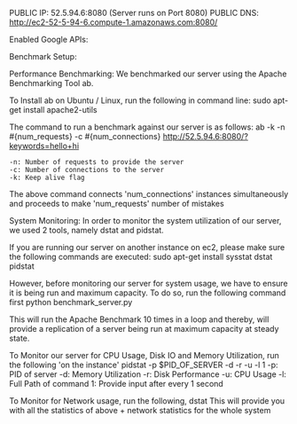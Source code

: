 PUBLIC IP: 52.5.94.6:8080 (Server runs on Port 8080)
PUBLIC DNS: http://ec2-52-5-94-6.compute-1.amazonaws.com:8080/

Enabled Google APIs: 

Benchmark Setup:

Performance Benchmarking:
We benchmarked our server using the Apache Benchmarking Tool ab.

To Install ab on Ubuntu / Linux, run the following in command line:
	sudo apt-get install apache2-utils

The command to run a benchmark against our server is as follows:
	ab -k -n #{num_requests} -c #{num_connections} http://52.5.94.6:8080/?keywords=hello+hi

	-n: Number of requests to provide the server
	-c: Number of connections to the server
	-k: Keep alive flag

The above command connects 'num_connections' instances simultaneously and proceeds to make 'num_requests' number of mistakes

System Monitoring:
In order to monitor the system utilization of our server, we used 2 tools, namely dstat and pidstat.

If you are running our server on another instance on ec2, please make sure the following commands are executed:
	sudo apt-get install sysstat dstat pidstat

However, before monitoring our server for system usage, we have to ensure it is being run and maximum capacity.
To do so, run the following command first
	python benchmark_server.py

 This will run the Apache Benchmark 10 times in a loop and thereby, will provide a replication of a server being run at maximum capacity at steady state.

To Monitor our server for CPU Usage, Disk IO and Memory Utilization, run the following 'on the instance'
	pidstat -p $PID_OF_SERVER -d -r -u -l 1 
	-p: PID of server
	-d:	Memory Utilization
	-r: Disk Performance
	-u: CPU Usage
	-l: Full Path of command
	1: Provide input after every 1 second

To Monitor for Network usage, run the following,
	dstat
	This will provide you with all the statistics of above + network statistics for the whole system


